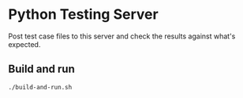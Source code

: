 # Python Testing Server

Post test case files to this server and check the results against what's expected.

## Build and run

```shell
./build-and-run.sh
```
